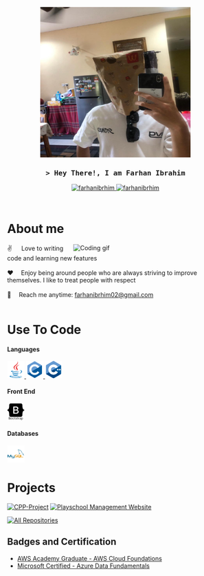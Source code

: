 <!-- Intro -->
<div align="center">
  <img src="paq.jpg" alt="paq" width="350px" height="350px">
</div>

<h3 align="center">
        <samp>&gt; Hey There!, I am
                <b>Farhan Ibrahim</a></b>
        </samp>
</h3>

<!-- social medias -->
<p align="center">
 <a href="https://linkedin.com/in/farhanibrhim" target="_blank">
  <img src="https://img.shields.io/badge/LinkedIn-0077B5?style=for-the-badge&logo=linkedin&logoColor=white" alt="farhanibrhim"/>
 </a>
 <a href="mailto:farhanibrhim02@gmail.com" target="_blank">
  <img src="https://img.shields.io/badge/Gmail-D14836?style=for-the-badge&logo=gmail&logoColor=white" alt="farhanibrhim"  />
  </a> 
</p>
<br/>

<!-- About Section -->
 # About me
<p>
 <img align="right" width="350" src="/assets/programmer.gif" alt="Coding gif" />
  
 ✌️ &emsp; Love to writing code and learning new features <br/><br/>
 ❤️ &emsp;Enjoy being around people who are always striving to improve themselves. I like to treat people with respect <br/><br/>
 📧 &emsp;Reach me anytime: farhanibrhim02@gmail.com<br/><br/>

</p>

# Use To Code
<h4>Languages</h4>
<a href="https://www.java.com" target="_blank" rel="noreferrer"> <img src="https://raw.githubusercontent.com/devicons/devicon/master/icons/java/java-original.svg" alt="java" width="40" height="40"/> </a>
<a href="https://www.cprogramming.com/" target="_blank" rel="noreferrer"> <img src="https://raw.githubusercontent.com/devicons/devicon/master/icons/c/c-original.svg" alt="c" width="40" height="40"/> </a> <a href="https://www.w3schools.com/cpp/" target="_blank" rel="noreferrer"> <img src="https://raw.githubusercontent.com/devicons/devicon/master/icons/cplusplus/cplusplus-original.svg" alt="cplusplus" width="40" height="40"/> </a>

<h4>Front End</h4>
<a href="https://getbootstrap.com" target="_blank" rel="noreferrer"> <img src="https://raw.githubusercontent.com/devicons/devicon/master/icons/bootstrap/bootstrap-plain-wordmark.svg" alt="bootstrap" width="40" height="40"/> </a>

<h4>Databases</h4>
<a href="https://www.mysql.com/" target="_blank" rel="noreferrer"> <img src="https://raw.githubusercontent.com/devicons/devicon/master/icons/mysql/mysql-original-wordmark.svg" alt="mysql" width="40" height="40"/> </a>

# Projects
[![CPP-Project](https://github-readme-stats.vercel.app/api/pin/?username=farhanibrhim&repo=CPP-Appointment-Booking-System&border_color=7F3FBF&bg_color=0D1117&title_color=C9D1D9&text_color=8B949E&icon_color=7F3FBF)](https://github.com/farhanibrhim/CPP-Appointment-Booking-System) 
[![Playschool Management Website](https://github-readme-stats.vercel.app/api/pin/?username=farhanibrhim&repo=Playschool-Management-System&border_color=7F3FBF&bg_color=0D1117&title_color=C9D1D9&text_color=8B949E&icon_color=7F3FBF)](https://github.com/farhanibrhim/Playschool-Management-System)

<p align="left">
  <a href="https://github.com/farhanibrhim?tab=repositories" target="_blank"><img alt="All Repositories" title="All Repositories" src="https://img.shields.io/badge/-All%20Repos-2962FF?style=for-the-badge&logo=koding&logoColor=white"/></a>
</p>

##  Badges and Certification

- [AWS Academy Graduate - AWS Cloud Foundations](https://www.credly.com/badges/44a5b514-b842-42d8-9d92-1385361adce8?source=linked_in_profile) 
- [Microsoft Certified - Azure Data Fundamentals](https://www.credly.com/badges/01d73496-890f-48da-8bc5-ff5570d8c0d0/public_url)
